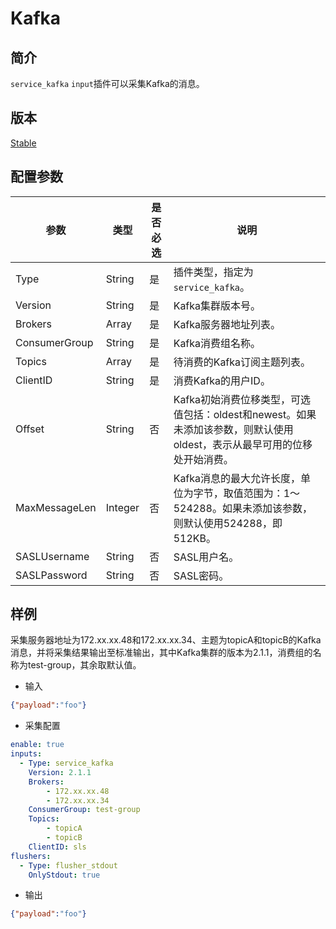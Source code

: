 # Kafka

## 简介

`service_kafka` `input`插件可以采集Kafka的消息。

## 版本

[Stable](../stability-level.md)

## 配置参数

| 参数 | 类型 | 是否必选 | 说明 |
| --- | --- | --- | --- |
| Type | String | 是 | 插件类型，指定为`service_kafka`。 |
| Version | String | 是 | Kafka集群版本号。 |
| Brokers | Array | 是 | Kafka服务器地址列表。 |
| ConsumerGroup | String | 是 | Kafka消费组名称。 |
| Topics | Array | 是 | 待消费的Kafka订阅主题列表。 |
| ClientID | String | 是 | 消费Kafka的用户ID。 |
| Offset | String | 否 | Kafka初始消费位移类型，可选值包括：oldest和newest。如果未添加该参数，则默认使用oldest，表示从最早可用的位移处开始消费。 |
| MaxMessageLen | Integer | 否 | Kafka消息的最大允许长度，单位为字节，取值范围为：1～524288。如果未添加该参数，则默认使用524288，即512KB。 |
| SASLUsername | String | 否 | SASL用户名。 |
| SASLPassword | String | 否 | SASL密码。 |

## 样例

采集服务器地址为172.xx.xx.48和172.xx.xx.34、主题为topicA和topicB的Kafka消息，并将采集结果输出至标准输出，其中Kafka集群的版本为2.1.1，消费组的名称为test-group，其余取默认值。

* 输入

```json
{"payload":"foo"}
```

* 采集配置

```yaml
enable: true
inputs:
  - Type: service_kafka
    Version: 2.1.1
    Brokers: 
        - 172.xx.xx.48
        - 172.xx.xx.34
    ConsumerGroup: test-group
    Topics:
        - topicA
        - topicB
    ClientID: sls
flushers:
  - Type: flusher_stdout
    OnlyStdout: true  
```

* 输出

```json
{"payload":"foo"}
```
